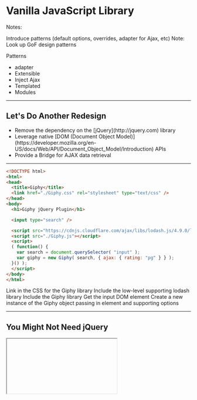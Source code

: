 # Vanilla JavaScript Library

Notes:

Introduce patterns (default options, overrides, adapter for Ajax, etc)
Note: Look up GoF design patterns

Patterns

* adapter
* Extensible
* Inject Ajax
* Templated
* Modules

------

## Let's Do Another Redesign

<!-- .slide: data-title="Vanilla JavaScript Library" data-state="somestate" -->

<ul>
	<li class="fragment">Remove the dependency on the [jQuery](http://jquery.com) library</li>
	<li class="fragment">Leverage native [DOM (Document Object Model)](https://developer.mozilla.org/en-US/docs/Web/API/Document_Object_Model/Introduction) APIs</li>
	<li class="fragment">Provide a Bridge for AJAX data retrieval</li>
</ul>

------

<!-- .slide: data-title="Vanilla JavaScript Library" data-state="somestate" data-menu-title="Usage" -->

```html
<!DOCTYPE html>
<html>
<head>
  <title>Giphy</title>
  <link href="./Giphy.css" rel="stylesheet" type="text/css" />
</head>
<body>
  <h1>Giphy jQuery Plugin</h1>

  <input type="search" />

  <script src="https://cdnjs.cloudflare.com/ajax/libs/lodash.js/4.9.0/lodash.min.js"></script>
  <script src="./Giphy.js"></script>
  <script>
  ( function() {
    var search = document.querySelector( "input" );
    var giphy = new Giphy( search, { ajax: { rating: "pg" } } );
  }() );
  </script>
</body>
</html>
```
<!-- .element: class="stretch" -->

<span class="fragment current-only focus-text focus-text--scroll" data-code-focus="5">Link in the CSS for the Giphy library</span>
<span class="fragment current-only focus-text focus-text--scroll" data-code-focus="12">Include the low-level supporting lodash library</span>
<span class="fragment current-only focus-text focus-text--scroll" data-code-focus="13">Include the Giphy library</span>
<span class="fragment current-only focus-text focus-text--scroll" data-code-focus="16">Get the input DOM element</span>
<span class="fragment current-only focus-text focus-text--scroll" data-code-focus="17">Create a new instance of the Giphy object passing in element and supporting options</span>

------

## You Might Not Need jQuery

<!-- .slide: data-title="Vanilla JavaScript Library" -->

<iframe data-src="http://youmightnotneedjquery.com/" class="stretch" />

------

## Vanilla JavaScript Library

<!-- .slide: data-title="Vanilla JavaScript Library" -->

```js
(function ( _, window, document, undefined ) {
	function Giphy( element, options ) {
		this.element = element;
		this.options = _.merge( {}, Giphy.defaults, options );
		this.init();
	}

	Giphy.prototype.init = function() {
		this.giphy = this.createElementFromString( this.options.templates.wrapper );
		this.element.parentNode.replaceChild( this.giphy, this.element );
		this.giphy.appendChild( this.element );

		this.search = this.createElementFromString( this.options.templates.search );
		this.giphy.appendChild( this.search );

		this.controls = this.createElementFromString( this.options.templates.controls );
		this.controls.setAttribute( "hidden", "hidden" );
		this.giphy.appendChild( this.controls );

		this.prev = this.controls.querySelector( ".Giphy-prev" );
		this.next = this.controls.querySelector( ".Giphy-next" );

		this.wireEventHandlers();
	};

	Giphy.prototype.createElementFromString = function( markup ) {
		var wrapper = document.createElement( "div" );
		wrapper.innerHTML = markup;
		return wrapper.firstChild;
	};

	Giphy.prototype.wireEventHandlers = function() {
		this.controls.addEventListener( "keydown", this.handleControlKey.bind( this ) );
		this.prev.addEventListener( "click", this.navigate.bind( this, -1 ) );
		this.next.addEventListener( "click", this.navigate.bind( this, +1 ) );
		this.search.addEventListener( "click", this.handleSearchClick.bind( this ) );
		this.element.addEventListener( "keypress", this.handleEnter.bind( this ) );
		this.element.addEventListener( "giphy-list-updated", this.handleListUpdated.bind( this ) );
		this.element.addEventListener( "giphy-item-updated", this.handleItemUpdated.bind( this ) );
	};

	Giphy.prototype.handleControlKey = function( e ) {
		switch ( e.which ) {
			case 37 : this.navigate( -1 ); break;
			case 39 : this.navigate( +1 ); break;
		}
	};

	Giphy.prototype.handleSearchClick = function( e ) {
		if ( !this.giphy.classList.contains( "Giphy--search" ) ) {
			this.request( this.element.value ).then( this.handleResponse.bind( this ) );
		} else {
			this.reset();
		}
	};

	Giphy.prototype.handleEnter = function( e ) {
		if ( e.which === 13 ) {
			this.request( this.element.value )
			 .then( this.handleResponse.bind( this ) );
		}
	};

	Giphy.prototype.handleListUpdated = function( e ) {
		var list = e.detail;
		this.items = list;
		this.itemIndex = 0;
		this.preload( list );
		this.giphy.classList.add( "Giphy--search" );
		this.gif = document.createElement( "img" );
		this.giphy.appendChild( this.gif );
		this.controls.removeAttribute( "hidden" );
	};

	Giphy.prototype.handleItemUpdated = function( e ) {
		var item = e.detail;
		this.gif.setAttribute( "src", item.url );
		this.controls.setAttribute( "data-count", ( this.itemIndex + 1 ) + " of " + this.items.length );
		this.gif.blur();
	};

	Giphy.prototype.reset = function() {
		this.controls.setAttribute( "hidden", "hidden" );
		this.gif.parentNode.removeChild( this.gif );
		this.giphy.classList.remove( "Giphy--search" );
	};

	Giphy.prototype.preload = function( gifs ) {
		var preloaded = [];
		gifs.forEach( function( gif, index ) {
			preloaded[ index ] = new Image();
			preloaded[ index ].src = gif.url;
		} );
		return preloaded;
	};

	Giphy.prototype.navigate = function( difference ) {
		if ( difference < 0 ) {
			if ( this.itemIndex >= 1 ) { this.itemIndex--; }
		} else if ( difference > 0 ) {
			if ( this.itemIndex < this.items.length - 1 ) { this.itemIndex++; }
		} else {
			return;
		}

		var itemUpdatedEvent = new CustomEvent( "giphy-item-updated", {
			"detail": this.items[ this.itemIndex ]
		} );
		this.element.dispatchEvent( itemUpdatedEvent );
	};

	Giphy.prototype.request = function( value ) {
		return this.options.fetch(
			this.options.ajax.url,
			this.options.encoder( {
				searchTerm: value,
				apiKey: this.options.ajax.apiKey,
				rating: this.options.ajax.rating
			} )
		);
	};

	Giphy.prototype.handleResponse = function( response ) {
		var list = this.options.decoder( response );
		var item = list && list.length ? list[ 0 ] : {};
		var listUpdatedEvent = new CustomEvent( "giphy-list-updated", {
			"detail": list
		} );
		var itemUpdatedEvent = new CustomEvent( "giphy-item-updated", {
			"detail": item
		} );
		this.element.dispatchEvent( listUpdatedEvent );
		this.element.dispatchEvent( itemUpdatedEvent );
	};

	Giphy.defaults = {
		templates: {
			wrapper: "<div class='Giphy'></div>",
			search: "<div class='Giphy-toggle'></div>",
			controls: "<div class='Giphy-controls' tabindex='0'><span class='Giphy-prev'></span><span class='Giphy-next'></span></div>"
		},
		ajax: {
			url: "http://api.giphy.com/v1/gifs/search",
			apiKey: "dc6zaTOxFJmzC",
			rating: "g"
		},
		encoder: function( data ) {
			return {
				q: data.searchTerm,
				api_key: data.apiKey, // jscs:disable requireCamelCaseOrUpperCaseIdentifiers
				rating: data.rating
			};
		},
		decoder: function( response ) {
			var list = ( response && response.data ) || [];
			return list.map( function( item ) {
				return {
					url: item.images.downsized.url
				};
			} );
		},
		params: function( data ) {
			if ( data ) {
				return "?" + Object.keys( data ).map( function( key ) {
					return key + "=" + encodeURIComponent( data[ key ] );
				} ).join( "&" );
			}
			return "";
		},
		fetch: function( url, data ) {
			return new Promise( function( resolve, reject ) {
				url += this.params( data );
				window.fetch( url ).then( function( response ) {
					response.json().then( function( json ) {
						resolve( json );
					} );
				} ).catch( function( exception ) {
					reject( exception );
				} );
			}.bind( this ) );
		}
	};

	window.Giphy = Giphy;
})( _, window, document );
```
<!-- .element: class="stretch" -->

<span class="fragment current-only focus-text focus-text--scroll" data-code-focus="2-6">Library Constructor Function</span>
<span class="fragment current-only focus-text focus-text--scroll" data-code-focus="4">ES5 doesn't have an `_.extend` method like jQuery's, so pulling in lodash</span>
<span class="fragment current-only focus-text focus-text--scroll" data-code-focus="10">`replaceChild` is used instead of jQuery's `wrap` method</span>
<span class="fragment current-only focus-text focus-text--scroll" data-code-focus="14">`appendChild` is used instead of jQuery's `append` method</span>
<span class="fragment current-only focus-text focus-text--scroll" data-code-focus="17">`setAttribute` is used instead of jQuery's `attr` method</span>
<span class="fragment current-only focus-text focus-text--scroll" data-code-focus="20">`querySelector` is used instead of the `$jQuery()` function</span>
<span class="fragment current-only focus-text focus-text--scroll" data-code-focus="16,26-30">`createElementFromString` method for creating elements from a template</span>
<span class="fragment current-only focus-text focus-text--scroll" data-code-focus="33">`addEventListener` is used instead of jQuery's `on` method</span>
<span class="fragment current-only focus-text focus-text--scroll" data-code-focus="38-39">Native DOM supports custom events as well</span>
<span class="fragment current-only focus-text focus-text--scroll" data-code-focus="50">`classList.contains` is used instead of jQuery's `hasClass` method</span>
<span class="fragment current-only focus-text focus-text--scroll" data-code-focus="69">`classList.add` is used instead of jQuery's `addClass` method</span>
<span class="fragment current-only focus-text focus-text--scroll" data-code-focus="84">`removeChild` is used instead of jQuery's `remove` method</span>
<span class="fragment current-only focus-text focus-text--scroll" data-code-focus="106-109">`CustomEvent` and `dispatchEvent` are used instead of jQuery's `trigger` with a custom type</span>
<span class="fragment current-only focus-text focus-text--scroll" data-code-focus="113-120">`this.options.fetch` is bridged to decouple the abstraction from the implementation</span>
<span class="fragment current-only focus-text focus-text--scroll" data-code-focus="136-182">Continue to provide a default set of options</span>
<span class="fragment current-only focus-text focus-text--scroll" data-code-focus="162-169">Provide a `params` implementation similar to [`URLSearchParams`](https://developer.mozilla.org/en-US/docs/Web/API/URLSearchParams)</span>
<span class="fragment current-only focus-text focus-text--scroll" data-code-focus="170-181">Create a `fetch` bridge which wraps the native `window.fetch` in a custom Promise</span>
<span class="fragment current-only focus-text focus-text--scroll" data-code-focus="170-181">`window.fetch` and ES6 `Promise` are not in all browsers, so you may need to use polyfills or option overrides.</span>

------

## Why a Fetch Bridge?

<!-- .slide: data-title="Vanilla JavaScript Library" data-state="somestate" -->

Depending on your browser support or JavaScript library choices you may need to adjust your data retrieval mechanism

------

## XMLHttpRequest Fetch Bridge

<!-- .slide: data-title="Vanilla JavaScript Library" data-state="somestate" -->

```js
var search = document.querySelector( "input" );
var giphy = new Giphy( search, {
	fetch: function( url, data ) {
		return new Promise( function( resolve, reject ) {
			var request = new XMLHttpRequest();
			url += this.params( data );
			request.open( "GET", url );
			request.onload = function() {
				if ( request.status === 200 ) {
					resolve( JSON.parse( request.response ) );
				} else {
					reject( new Error( request.statusText ) );
				}
			};
			request.onerror = function() {
				reject( new Error( "Network Error" ) );
			};
			request.send();
		}.bind( this ) );
	}
} );
```
<!-- .element: class="stretch" -->

<span class="fragment current-only focus-text focus-text--scroll" data-code-focus="3-20">Override the `fetch` method</span>
<span class="fragment current-only focus-text focus-text--scroll" data-code-focus="4">Return a new `Promise`</span>
<span class="fragment current-only focus-text focus-text--scroll" data-code-focus="5">Create a `XMLHttpRequest`</span>
<span class="fragment current-only focus-text focus-text--scroll" data-code-focus="8-14">If status 200 then resolve the parsed JSON else reject the promise</span>
<span class="fragment current-only focus-text focus-text--scroll" data-code-focus="15-17">Reject promise if `onerror` was triggered</span>

------

## [Reqwest](https://github.com/ded/reqwest) Fetch Bridge

<!-- .slide: data-title="Vanilla JavaScript Library" data-state="somestate" -->

```js
var search = document.querySelector( "input" );
var giphy = new Giphy( search, {
	fetch: function( url, data ) {
		return reqwest( {
			url: url,
			method: 'get',
			data: data
		} );
	}
} );
```

<span class="fragment current-only focus-text" data-code-focus="3-9">Override the `fetch` method</span>
<span class="fragment current-only focus-text" data-code-focus="4-8">Return `reqwest`, which is `Promise`</span>
<span class="fragment current-only focus-text" data-code-focus="7">`reqwest` parameterizes the data</span>

------

## jQuery Fetch Bridge

<!-- .slide: data-title="Vanilla JavaScript Library" data-state="somestate" -->

```js
var search = document.querySelector( "input" );
var giphy = new Giphy( search, {
	fetch: jQuery.get
} );
```

<span class="fragment current-only focus-text" data-code-focus="3">Override the `fetch` method</span>
<span class="fragment current-only focus-text" data-code-focus="3">`jQuery.get` returns a `Promise` interface</span>
<span class="fragment current-only focus-text" data-code-focus="3">`jQuery` parameterizes the data</span>

------

## Let's Update Our Unit Tests

<!-- .slide: data-title="Vanilla JavaScript Library" data-state="somestate" -->

```js
describe( "Vanilla JavaScript Library", function() {
	var fixture, giphy, element;
	var listOfGifs = [ { url: "1" }, { url: "2" }, { url: "3" } ];
	var gif = { url: "1" };

	beforeEach( function() {
		fixture = setFixtures( "<input id='giphy'></ul>" );
		element = document.querySelector( "input" );
		giphy = new Giphy( element );
	} );

	describe( "options", function() {
		it( "should have default options", function() {
			var defaults = Giphy.defaults;
			expect( defaults.templates ).toEqual( {
				wrapper: "<div class='Giphy'></div>",
				search: "<div class='Giphy-toggle'></div>",
				controls: "<div class='Giphy-controls' tabindex='0'><span class='Giphy-prev'></span><span class='Giphy-next'></span></div>"
			} );
			expect( defaults.ajax ).toEqual( {
				url: "http://api.giphy.com/v1/gifs/search",
				apiKey: "dc6zaTOxFJmzC",
				rating: "g"
			} );
			expect( defaults.encoder ).toBeTruthy();
			expect( defaults.decoder ).toBeTruthy();
			expect( defaults.params ).toBeTruthy();
			expect( defaults.fetch ).toBeTruthy();
		} );

		describe( "encoder", function() {
			it( "should return giphy api format", function() {
				var encoded = giphy.options.encoder( {
					searchTerm: "cats",
					apiKey: "abc123",
					rating: "g"
				} );
				expect( encoded ).toEqual( {
					q: "cats",
					api_key: "abc123",
					rating: "g"
				} );
			} );
		} );

		describe( "decoder", function() {
			it( "should default to an empty array if response or response.data is falsey", function() {
				var decoded = giphy.options.decoder();
				expect( decoded ).toEqual( [] );
			} );

			it( "should convert data array to objects with a url property", function() {
				var decoded = giphy.options.decoder( {
					data: [
						{ images: { downsized: { url: "1" } } },
						{ images: { downsized: { url: "2" } } },
						{ images: { downsized: { url: "3" } } }
					]
				} );
				expect( decoded ).toEqual( listOfGifs );
			} );
		} );

		describe( "params", function() {
			it( "should return empty string if no data", function() {
				var params = giphy.options.params();
				expect( params ).toBe( "" );
			} );

			it( "should return one param pair if passed one key/value", function() {
				var params = giphy.options.params( { cat: "fluffy" } );
				expect( params ).toBe( "?cat=fluffy" );
			} );

			it( "should encode a pair's value", function() {
				var params = giphy.options.params( { cat: "white fluffy" } );
				expect( params ).toBe( "?cat=white%20fluffy" );
			} );

			it( "should return two param pairs if passed two key/values", function() {
				var params = giphy.options.params( { cat: "fluffy", age: 4 } );
				expect( params ).toBe( "?cat=fluffy&age=4" );
			} );
		} );

		describe( "fetch", function() {
			beforeEach( function() {
				window.fetch = window.fetch || {};
				spyOn( giphy.options, "params" ).and.returnValue( "?test=1234" );
			} );

			afterEach( function() {
				delete window.fetch;
			} );

			describe( "resovle", function() {
				beforeEach( function() {
					spyOn( window, "fetch" ).and.callFake( function() {
						return new Promise( function( resolve, reject ) {
							debugger;
							resolve( {
								json: jasmine.createSpy().and.callFake( function() {
									return new Promise( function( solve, ject ) {
										solve( { test: 1234 } );
									} );
								} )
							} );
						} );
					} );
				} );

				it( "should return a promise", function() {
					function isPromise( promise ) {
						return _.isObject( promise ) &&
							promise.then instanceof Function &&
							promise.catch instanceof Function;
					}
					var promise = giphy.options.fetch( "http://request.com", { request: "abcd" } );
					var success = isPromise( promise );
					expect( isPromise( promise ) ).toBe( true );
				} );

				it( "should call window.fetch", function() {
					giphy.options.fetch( "http://request.com", { test: "1234" } );
 					expect( window.fetch ).toHaveBeenCalled();
				} );

				it( "should append params to the url", function() {
					giphy.options.fetch( "http://request.com", { test: "1234" } );
 					expect( window.fetch ).toHaveBeenCalledWith( "http://request.com?test=1234" );
				} );

				it( "should grab json and resolve on fetch success", function( done ) {
					giphy.options.fetch( "http://request.com", { test: "1234" } ).then( function( data ) {
						expect( data ).toEqual( { test: 1234 } );
						done();
					} );
 				} );
			} );

			describe( "reject", function() {
				beforeEach( function() {
					spyOn( window, "fetch" ).and.callFake( function() {
						return new Promise( function( resolve, reject ) {
							reject( "exception" );
						} );
					} );
				} );

				it( "should reject promise on fetch failure", function() {
					giphy.options.fetch( "http://request.com", { test: "1234" } ).catch( function( exception ) {
						expect( exception ).toEqual( "exception" );
						done();
					} );
				} );
			} );
		} );
	} );

	describe( "instance", function() {
		describe( "constructor", function() {
			it( "should save element as property", function() {
				expect( giphy.element ).toBe( element );
			} );

			it( "should save the merged options of defaults and passed in options", function() {
				expect( _.isPlainObject( giphy.options ) ).toBeTruthy();
			} );
		} );

		describe( "methods", function() {
			describe( "init", function() {
				it( "surrounds the element with a wrapper", function() {
					expect( giphy.element.parentNode.classList.contains( "Giphy") ).toBe( true );
				} );

				it( "adds template for the search toggle", function() {
					expect( giphy.search.classList.contains( "Giphy-toggle") ).toBe( true );
				} );

				it( "adds template for the controls", function() {
					expect( giphy.element.parentNode.querySelectorAll( ".Giphy-prev, .Giphy-next" ).length ).toBe( 2 );
				} );

				it( "should call wireEventHandlers", function() {
					spyOn( giphy, "wireEventHandlers" );
					giphy.init();
					expect( giphy.wireEventHandlers ).toHaveBeenCalled();
				} );

			} );

			describe( "createElementFromString", function() {
				it( "should return null if passed empty string", function() {
					var element = giphy.createElementFromString( "" );
					expect( element ).toBe( null );
				} );

				it( "should return null if passed invalid markup", function() {
					var element = giphy.createElementFromString( "<badmarkup" );
					expect( element ).toBe( null );
				} );

				it( "should return the firstChild of the markup passed", function() {
					var element = giphy.createElementFromString( "<p>goodmarkup</p>" );
					expect( element.tagName ).toBe( "P" );
				} );
			} );

			describe( "wireEventHandlers", function() {
				beforeEach( function() {
					spyOn( Element.prototype, "addEventListener" );
					giphy.wireEventHandlers();
				} );

				it( "should wire up keydown on controls", function() {
					expect( giphy.controls.addEventListener ).toHaveBeenCalledWith( "keydown", jasmine.any( Function ) );
				} );

				it( "should wire up click on prev control", function() {
					expect( giphy.prev.addEventListener ).toHaveBeenCalledWith( "click", jasmine.any( Function ) );
				} );

				it( "should wire up click on next control", function() {
					expect( giphy.next.addEventListener ).toHaveBeenCalledWith( "click", jasmine.any( Function ) );
				} );

				it( "should wire up click on search control", function() {
					expect( giphy.search.addEventListener ).toHaveBeenCalledWith( "click", jasmine.any( Function ) );
				} );

				it( "should wire up keypress on element control", function() {
					expect( giphy.element.addEventListener ).toHaveBeenCalledWith( "keypress", jasmine.any( Function ) );
				} );

				it( "should wire up giphy-list-updated on element control", function() {
					expect( giphy.element.addEventListener ).toHaveBeenCalledWith( "giphy-list-updated", jasmine.any( Function ) );
				} );

				it( "should wire up giphy-item-updated on element control", function() {
				  expect( giphy.element.addEventListener ).toHaveBeenCalledWith( "giphy-item-updated", jasmine.any( Function ) );
				} );
			} );

			describe( "handleControlKey", function() {
				beforeEach( function() {
					spyOn( giphy, "navigate" );;
				} );

				it( "should navigate backwards on left key", function() {
					giphy.handleControlKey( { which: 37 } );
					expect( giphy.navigate ).toHaveBeenCalledWith( -1 );
				} );

				it( "should navigate forwards on right key", function() {
					giphy.handleControlKey( { which: 39 } );
					expect( giphy.navigate ).toHaveBeenCalledWith( 1 );
				} );

				it( "should not navigate on any other key", function() {
					giphy.handleControlKey( { which: 1 } );
					expect( giphy.navigate ).not.toHaveBeenCalled();
				} );
			} );

			describe( "handleSearchClick", function() {
				beforeEach( function() {
					spyOn( giphy, "reset" );
					spyOn( giphy, "request" ).and.callFake( function() {
						var d = $.Deferred();
						d.resolve();
						return d.promise();
					} );
				} );

				it( "should reset if has Giphy--search", function() {
					giphy.giphy.classList.add( "Giphy--search" );
					giphy.handleSearchClick();
					expect( giphy.reset ).toHaveBeenCalled();
				} );

				it( "should search if doesn't have Giphy--search", function() {
					giphy.giphy.classList.remove( "Giphy--search" );
					giphy.handleSearchClick();
					expect( giphy.request ).toHaveBeenCalled();
				} );
			} );

			describe( "handleEnter", function() {
				beforeEach( function() {
					spyOn( giphy, "request" ).and.callFake( function() {
						var d = $.Deferred();
						d.resolve();
						return d.promise();
					} );
					spyOn( giphy, "handleResponse" );
				} );

				it( "should call search method for enter key", function() {
					giphy.element.value = "42";
					giphy.handleEnter( { which: 13 } );
					expect( giphy.request ).toHaveBeenCalledWith( "42" );
				} );

				it( "should not call search method for non-enter key", function() {
					giphy.handleEnter( { which: 10 } );
					expect( giphy.request ).not.toHaveBeenCalled();
				} );

				it( "should call handleResponse method on resolved search promise", function() {
					giphy.handleEnter( { which: 13 } );
					expect( giphy.handleResponse ).toHaveBeenCalled();
				} );
			} );

			describe( "handleListUpdated", function() {
				it( "should set the list instance to argument", function() {
					giphy.handleListUpdated( { detail: listOfGifs } );
					expect( giphy.items ).toBe( listOfGifs );
				} );

				it( "should reset the itemIndex", function() {
					giphy.handleListUpdated( { detail: [] } );
					expect( giphy.itemIndex ).toBe( 0 );
				} );

				it( "should call the preload method", function() {
					spyOn( giphy, "preload" );
					giphy.handleListUpdated( { detail: listOfGifs } );
					expect( giphy.preload ).toHaveBeenCalledWith( listOfGifs );
				} );

				it( "should add the Giphy--search class", function() {
					spyOn( giphy.giphy.classList, "add" );
					giphy.handleListUpdated( { detail: listOfGifs } );
					expect( giphy.giphy.classList.add ).toHaveBeenCalledWith( "Giphy--search" );
				} );

				it( "should append an image to gif", function() {
					spyOn( giphy.giphy, "appendChild" );
					giphy.handleListUpdated( { detail: listOfGifs } );
					expect( giphy.giphy.appendChild ).toHaveBeenCalledWith( giphy.gif );
				} );

				it( "should show the controls", function() {
					spyOn( giphy.controls, "removeAttribute" );
					giphy.handleListUpdated( { detail: listOfGifs } );
					expect( giphy.controls.removeAttribute ).toHaveBeenCalledWith( "hidden" );
				} );
			} );

			describe( "handleItemUpdated", function() {
				beforeEach( function() {
					giphy.handleListUpdated( { detail: listOfGifs } );
				} );

				it( "should update $gif src to item's url", function() {
					spyOn( giphy.gif, "setAttribute" );
					giphy.handleItemUpdated( { detail: gif } );
					expect( giphy.gif.setAttribute ).toHaveBeenCalledWith( "src", gif.url );
				} );

				it( "should update the data-count attribute", function() {
					spyOn( giphy.controls, "setAttribute" );
					giphy.handleItemUpdated( { detail: gif } );
					expect( giphy.controls.setAttribute ).toHaveBeenCalledWith( "data-count", "1 of 3" );
				} );

				it( "should blur the $gif", function() {
					spyOn( giphy.gif, "blur" );
					giphy.handleItemUpdated( { detail: gif } );
					expect( giphy.gif.blur ).toHaveBeenCalled();
				} );
			} );

			describe( "reset", function() {
				beforeEach( function() {
					giphy.handleListUpdated( { detail: listOfGifs } );
				} );

				it( "should hide controls", function() {
					spyOn( giphy.controls, "setAttribute" );
					giphy.reset();
					expect( giphy.controls.setAttribute ).toHaveBeenCalledWith( "hidden", "hidden" );
				} );

				it( "should remove the gif", function() {
					spyOn( giphy.gif.parentNode, "removeChild" );
					giphy.reset();
					expect( giphy.gif.parentNode.removeChild ).toHaveBeenCalled();
				} );

				it( "should remove the Giphy--serach class", function() {
					spyOn( giphy.giphy.classList, "remove" );
					giphy.reset();
					expect( giphy.giphy.classList.remove ).toHaveBeenCalledWith( "Giphy--search" );
				} );
			} );

			describe( "preload", function() {
				it( "should create images for each gif", function() {
					var images = giphy.preload( listOfGifs );
					expect( images ).toEqual( jasmine.any( Array ) );
					expect( images.length ).toBe( 3 );
				} );
			} );

			describe( "navigate", function() {
				beforeEach( function() {
					spyOn( Element.prototype, "dispatchEvent" );
					giphy.handleListUpdated( { detail: listOfGifs } );
				} );

				it( "should increase the index when passing a positive number", function() {
					giphy.navigate( 1 );
					expect( giphy.itemIndex ).toBe( 1 );
				} );

				it( "should decrease the index when passing a negative number", function() {
					var maxIndex = listOfGifs.length - 1;
					giphy.itemIndex = maxIndex;
					giphy.navigate( -1 );
					expect( giphy.itemIndex ).toBe( maxIndex - 1 );
				} );

				it( "should not increase past the length", function() {
					var maxIndex = listOfGifs.length - 1;
					giphy.itemIndex = maxIndex;
					giphy.navigate( 1 );
					expect( giphy.itemIndex ).toBe( maxIndex );
				} );

				it( "should not decrase past 0", function() {
					giphy.navigate( -1 );
					expect( giphy.itemIndex ).toBe( 0 );
				} );

				it( "should trigger the giphy-item-updated event", function() {
					giphy.navigate( 1 );
					expect( giphy.element.dispatchEvent ).toHaveBeenCalled();
				} );

				it( "should not trigger the event if difference is 0", function() {
					giphy.navigate( 0 );
					expect( giphy.element.dispatchEvent ).not.toHaveBeenCalled();
				} );
			} );

			describe( "request", function() {
				beforeEach( function() {
					spyOn( giphy.options, "fetch" );
					spyOn( giphy.options, "encoder" ).and.returnValue( listOfGifs );
				} );

				it( "should make a fetch call", function() {
					giphy.request( "cats" );
					expect( giphy.options.fetch ).toHaveBeenCalled();
				} );

				it( "should use options.url as the url", function() {
					var args;
					giphy.request( "cats" );
					args = giphy.options.fetch.calls.first().args[ 0 ]
					expect( args ).toBe( giphy.options.ajax.url );
				} );

				it( "should use call the options.encoder", function() {
					giphy.request( "cats" );
					expect( giphy.options.encoder ).toHaveBeenCalledWith( {
						searchTerm: "cats",
						apiKey: giphy.options.ajax.apiKey,
						rating: giphy.options.ajax.rating
					} );
				} );

				it( "should use the results from options.encoder as data", function() {
					var args;
					giphy.request( "cats" );
					args = giphy.options.fetch.calls.first().args[ 1 ]
					expect( args ).toBe( listOfGifs );
				} );
			} );

			describe( "handleResponse", function() {
				var response = {
					data: [
						{ images: { downsized: { url: "1" } } },
						{ images: { downsized: { url: "2" } } },
						{ images: { downsized: { url: "3" } } }
					]
				};
				beforeEach( function() {
					spyOn( giphy.options, "decoder" ).and.returnValue( listOfGifs );
					spyOn( giphy.element, "dispatchEvent" );
				} );

				it( "should call the options.decoder", function() {
					giphy.handleResponse( response );
					expect( giphy.options.decoder ).toHaveBeenCalledWith( response );
				} );

				it( "should trigger the giphy-list-updated event", function() {
					giphy.handleResponse( response );
					var args = giphy.element.dispatchEvent.calls.allArgs();
					var passed = args.some( function( arg ) {
						var customEvent = arg[ 0 ];
						if ( customEvent instanceof CustomEvent &&
							customEvent.type === "giphy-list-updated" &&
							customEvent.detail === listOfGifs ) {
							return true;
						}
					} );
					expect( passed ).toBe( true );
				} );

				it( "should trigger the giphy-item-updated event", function() {
					giphy.handleResponse( response );
					var args = giphy.element.dispatchEvent.calls.allArgs();
					var passed = args.some( function( arg ) {
						var customEvent = arg[ 0 ];
						if ( customEvent instanceof CustomEvent &&
							customEvent.type === "giphy-item-updated" &&
							customEvent.detail === listOfGifs[ 0 ] ) {
							return true;
						}
					} );
					expect( passed ).toBe( true );
				} );
			} );
		} );
	} );
} );
```
<!-- .element: class="stretch" -->

------

## Unit Test Coverage

<!-- .slide: data-title="Vanilla JavaScript Library" data-state="somestate" -->

![](./img/unit-test-coverage-vanilla.png)
<!-- .element: style="height: 400px;" -->

<small>7 more tests than previous, but we did add a few more methods</small>

------

## What about Universal Module Definition (UMD)?

<!-- .slide: data-title="Vanilla JavaScript Library" data-state="somestate" -->

```js
( function( root, factory ) {
	if ( typeof define === "function" && define.amd ) {
		define( [ "lodash" ], factory );
	} else if ( typeof exports === "object" ) {
		module.exports = factory( require( "lodash" ) );
	} else {
		root.Giphy = factory( root._ );
	}
}( this, function( _ ) {
	function Giphy( element, options ) { /* ... */ }

	return Giphy;
} ) );
```

<span class="fragment current-only focus-text" data-code-focus="2-3">If `amd` exists then define this module and indicate that it depends on `lodash`</span>
<span class="fragment current-only focus-text" data-code-focus="4-5">If CommonJS, then pass `lodash` to `factory` and `export` the results</span>
<span class="fragment current-only focus-text" data-code-focus="7">Else, assign result of `factory(root._)` to `root.Giphy` (Browser's `window`)</span>

<small>Code modified from [UMD: JavaScript modules that run anywhere](http://bob.yexley.net/umd-javascript-that-runs-anywhere/) by Bob Yexley ([@ryexley](https://twitter.com/ryexley))</small>

------

## UMD Usage

<!-- .slide: data-title="Vanilla JavaScript Library" data-state="somestate" -->

```js
// window.Giphy
var giphy = new Giphy( document.querySelector( "input" ) );
```

```js
// CommonJS
var Giphy = require( "giphy" );

var giphy = new Giphy( document.querySelector( "input" ) );
```

```js
// ES6 Modules
import Giphy from "giphy";

const giphy = new Giphy( document.querySelector( "input" ) );
```

```js
// AMD
require( [ "giphy" ], function( Giphy ) {
	var giphy = new Giphy( document.querySelector( "input" ) );
} );
```

------

## So... It Works

<!-- .slide: data-title="Vanilla JavaScript Library" data-state="somestate" -->

![](./img/r2d2-travolta.gif)
<!-- .element: style="height: 400px;" -->

### but what about React, Angular, etc...!?!
<!-- .element: class="fragment" -->

------

## Resources

<!-- .slide: data-title="Vanilla JavaScript Library" data-state="resources" -->

* [UMD: JavaScript modules that run anywhere](http://bob.yexley.net/umd-javascript-that-runs-anywhere/)
* [reqwest](https://github.com/ded/reqwest)
* [Source Code](https://github.com/elijahmanor/framework-independent-javascript-components/tree/master/src/3-vanilla)
